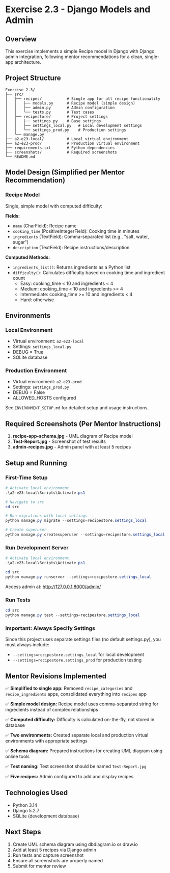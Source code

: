 # Exercise 2.3 - Django Models and Admin

## Overview
This exercise implements a simple Recipe model in Django with Django admin integration, following mentor recommendations for a clean, single-app architecture.

## Project Structure
```
Exercise 2.3/
├── src/
│   ├── recipes/           # Single app for all recipe functionality
│   │   ├── models.py      # Recipe model (simple design)
│   │   ├── admin.py       # Admin configuration
│   │   └── tests.py       # Test cases
│   ├── recipestore/       # Project settings
│   │   ├── settings.py    # Base settings
│   │   ├── settings_local.py   # Local development settings
│   │   └── settings_prod.py    # Production settings
│   └── manage.py
├── a2-e23-local/          # Local virtual environment
├── a2-e23-prod/           # Production virtual environment
├── requirements.txt       # Python dependencies
├── screenshots/           # Required screenshots
└── README.md
```

## Model Design (Simplified per Mentor Recommendation)

### Recipe Model
Single, simple model with computed difficulty:

**Fields:**
- `name` (CharField): Recipe name
- `cooking_time` (PositiveIntegerField): Cooking time in minutes
- `ingredients` (TextField): Comma-separated list (e.g., "salt, water, sugar")
- `description` (TextField): Recipe instructions/description

**Computed Methods:**
- `ingredients_list()`: Returns ingredients as a Python list
- `difficulty()`: Calculates difficulty based on cooking time and ingredient count
  - Easy: cooking_time < 10 and ingredients < 4
  - Medium: cooking_time < 10 and ingredients >= 4
  - Intermediate: cooking_time >= 10 and ingredients < 4
  - Hard: otherwise

## Environments

### Local Environment
- Virtual environment: `a2-e23-local`
- Settings: `settings_local.py`
- DEBUG = True
- SQLite database

### Production Environment
- Virtual environment: `a2-e23-prod`
- Settings: `settings_prod.py`
- DEBUG = False
- ALLOWED_HOSTS configured

See `ENVIRONMENT_SETUP.md` for detailed setup and usage instructions.

## Required Screenshots (Per Mentor Instructions)

1. **recipe-app-schema.jpg** - UML diagram of Recipe model
2. **Test-Report.jpg** - Screenshot of test results
3. **admin-recipes.jpg** - Admin panel with at least 5 recipes

## Setup and Running

### First-Time Setup
```powershell
# Activate local environment
.\a2-e23-local\Scripts\Activate.ps1

# Navigate to src
cd src

# Run migrations with local settings
python manage.py migrate --settings=recipestore.settings_local

# Create superuser
python manage.py createsuperuser --settings=recipestore.settings_local
```

### Run Development Server
```powershell
# Activate local environment
.\a2-e23-local\Scripts\Activate.ps1

cd src
python manage.py runserver --settings=recipestore.settings_local
```

Access admin at: http://127.0.0.1:8000/admin/

### Run Tests
```powershell
cd src
python manage.py test --settings=recipestore.settings_local
```

### Important: Always Specify Settings
Since this project uses separate settings files (no default settings.py), you must always include:
- `--settings=recipestore.settings_local` for local development
- `--settings=recipestore.settings_prod` for production testing

## Mentor Revisions Implemented

✅ **Simplified to single app:** Removed `recipe_categories` and `recipe_ingredients` apps, consolidated everything into `recipes` app

✅ **Simple model design:** Recipe model uses comma-separated string for ingredients instead of complex relationships

✅ **Computed difficulty:** Difficulty is calculated on-the-fly, not stored in database

✅ **Two environments:** Created separate local and production virtual environments with appropriate settings

✅ **Schema diagram:** Prepared instructions for creating UML diagram using online tools

✅ **Test naming:** Test screenshot should be named `Test-Report.jpg`

✅ **Five recipes:** Admin configured to add and display recipes

## Technologies Used
- Python 3.14
- Django 5.2.7
- SQLite (development database)

## Next Steps
1. Create UML schema diagram using dbdiagram.io or draw.io
2. Add at least 5 recipes via Django admin
3. Run tests and capture screenshot
4. Ensure all screenshots are properly named
5. Submit for mentor review
